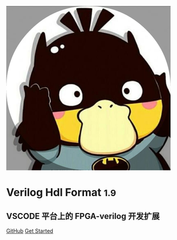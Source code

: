 <!-- _coverpage.md -->

![logo](./images/duck.png)

# Verilog Hdl Format  <small>1.9</small>

## VSCODE 平台上的 FPGA-verilog 开发扩展

[GitHub](https://github.com/1391074994/Verilog-Hdl-Format)
[Get Started](./README.md)
